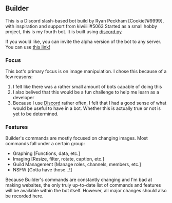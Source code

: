 ## Builder

This is a Discord slash-based bot build by Ryan Peckham [Cookie?#9999], with inspiration and support from kiwiiiii#5063
Started as a small hobby project, this is my fourth bot. It is built using [discord.py](https://discordpy.readthedocs.io/en/stable)

If you would like, you can invite the alpha version of the bot to any server.
You can use [this link!](https://discord.com/api/oauth2/authorize?client_id=963411905018466314&permissions=8&scope=bot%20applications.commands)

### Focus

This bot's primary focus is on image manipulation. I chose this because of a few reasons:
  1. I felt like there was a rather small amount of bots capable of doing this
  2. I also belived that this would be a fun challenge to help me learn as a developer
  3. Because I use [Discord](https://discord.com) rather often, I felt that I had a good sense of what would be useful to have in a bot. Whether this is actually true or not is yet to be determined.

### Features

Builder's commands are mostly focused on changing images. Most commands fall under a certain group:
  - Graphing [Functions, data, etc.]
  - Imaging [Resize, filter, rotate, caption, etc.]
  - Guild Management [Manage roles, channels, members, etc.]
  - NSFW [Gotta have those...!]

Because Builder's commands are constantly changing and I'm bad at making websites, the only truly up-to-date list of commands and features will be available within the bot itself.
However, all major changes should also be recorded here.
